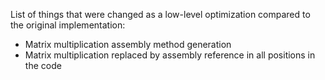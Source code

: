 List of things that were changed as a low-level optimization compared to the original implementation:
- Matrix multiplication assembly method generation
- Matrix multiplication replaced by assembly reference in all positions in the code